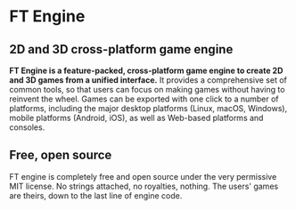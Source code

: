 # FT Engine

## 2D and 3D cross-platform game engine

**FT Engine is a feature-packed, cross-platform
game engine to create 2D and 3D games from a unified interface.** It provides a
comprehensive set of common tools, so that
users can focus on making games without having to reinvent the wheel. Games can
be exported with one click to a number of platforms, including the major desktop
platforms (Linux, macOS, Windows), mobile platforms (Android, iOS), as well as
Web-based platforms and consoles.

## Free, open source

FT engine is completely free and open source under the very permissive MIT license.
No strings attached, no royalties, nothing. The users' games are theirs, down
to the last line of engine code.

